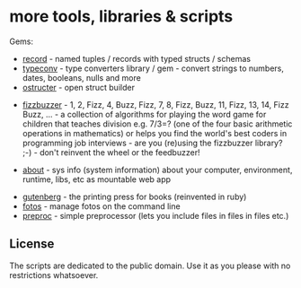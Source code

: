 # more tools, libraries & scripts

Gems:

- [record](record)  - named tuples / records with typed structs / schemas
- [typeconv](typeconv)   - type converters library / gem - convert strings to numbers, dates, booleans, nulls and more
- [ostructer](ostructer)   - open struct builder

<!-- break -->
- [fizzbuzzer](fizzbuzzer)  -  1, 2, Fizz, 4, Buzz, Fizz, 7, 8, Fizz, Buzz, 11, Fizz, 13, 14, Fizz Buzz, ... - a collection of algorithms for playing the word game for children that teaches division e.g. 7/3=? (one of the four basic arithmetic operations in mathematics) or helps you find the world's best coders in programming job interviews - are you (re)using the fizzbuzzer library? ;-) - don't reinvent the wheel or the feedbuzzer!


<!-- break -->
- [about](about) -  sys info (system information) about your computer, environment, runtime, libs, etc as mountable web app


<!-- break -->

- [gutenberg](gutenberg)  - the printing press for books (reinvented in ruby)
- [fotos](fotos)  - manage fotos on the command line
- [preproc](preproc)   - simple preprocessor (lets you include files in files in files etc.)



## License

The scripts are dedicated to the public domain.
Use it as you please with no restrictions whatsoever.

